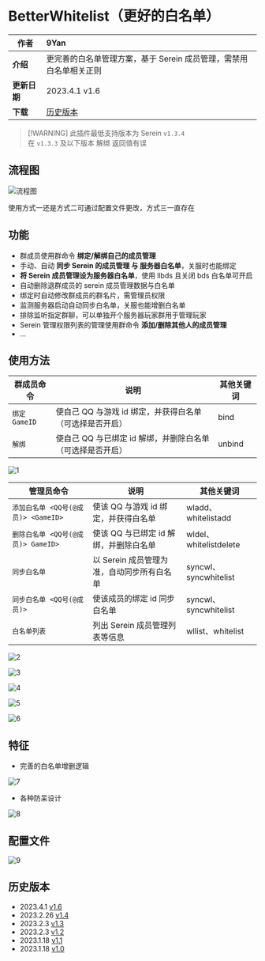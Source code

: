 # BetterWhitelist（更好的白名单）

| **作者**     | 9Yan                                                               |
| ------------ | :----------------------------------------------------------------- |
| **介绍**     | 更完善的白名单管理方案，基于 Serein 成员管理，需禁用白名单相关正则 |
| **更新日期** | 2023.4.1 v1.6                                                      |
| **下载**     | [历史版本](#历史版本)                                              |

> [!WARNING] 此插件最低支持版本为 Serein `v1.3.4`  
> 在 `v1.3.3` 及以下版本 解绑 返回值有误

## 流程图

![流程图](BetterWhitelist/flowchart.png ':size=300')

使用方式一还是方式二可通过配置文件更改，方式三一直存在

## 功能

- 群成员使用群命令 **绑定/解绑自己的成员管理**
- 手动、自动 **同步 Serein 的成员管理 与 服务器白名单**，关服时也能绑定
- **将 Serein 成员管理设为服务器白名单**，使用 llbds 且关闭 bds 白名单可开启
- 自动删除退群成员的 serein 成员管理数据与白名单
- 绑定时自动修改群成员的群名片，需管理员权限
- 监测服务器启动自动同步白名单，关服也能增删白名单
- 排除监听指定群聊，可以单独开个服务器玩家群用于管理玩家
- Serein 管理权限列表的管理使用群命令 **添加/删除其他人的成员管理**
- ...

## 使用方法

| 群成员命令    | 说明                                                       | 其他关键词 |
| ------------- | ---------------------------------------------------------- | ---------- |
| `绑定 GameID` | 使自己 QQ 与游戏 id 绑定，并获得白名单（可选择是否开启）   | bind       |
| `解绑`        | 使自己 QQ 与已绑定 id 解绑，并删除白名单（可选择是否开启） | unbind     |

![1](BetterWhitelist/BetterWhitelist_1.png ":size=300")

| 管理员命令                          | 说明                                       | 其他关键词             |
| ----------------------------------- | ------------------------------------------ | ---------------------- |
| `添加白名单 <QQ号(@成员)> <GameID>` | 使该 QQ 与游戏 id 绑定，并获得白名单       | wladd、whitelistadd    |
| `删除白名单 <QQ号(@成员)> GameID>`  | 使该 QQ 与已绑定 id 解绑，并删除白名单     | wldel、whitelistdelete |
| `同步白名单`                        | 以 Serein 成员管理为准，自动同步所有白名单 | syncwl、syncwhitelist  |
| `同步白名单 <QQ号(@成员)>`          | 使该成员的绑定 id 同步白名单               | syncwl、syncwhitelist  |
| `白名单列表`                        | 列出 Serein 成员管理列表等信息             | wllist、whitelist      |

![2](BetterWhitelist/BetterWhitelist_2.png)

![3](BetterWhitelist/BetterWhitelist_3.png)

![4](BetterWhitelist/BetterWhitelist_4.png)

![5](BetterWhitelist/BetterWhitelist_5.png)

![6](BetterWhitelist/BetterWhitelist_6.png)

## 特征

- 完善的白名单增删逻辑

![7](BetterWhitelist/BetterWhitelist_7.png)

- 各种防呆设计

![8](BetterWhitelist/BetterWhitelist_8.png)

## 配置文件

![9](BetterWhitelist/BetterWhitelist_9.png)

## 历史版本

- 2023.4.1 [v1.6](https://download.serein.cc/https://raw.githubusercontent.com/Zaitonn/Serein-Docs/publish/JS/BetterWhitelist/v1.6/BetterWhitelist.js)
- 2023.2.26 [v1.4](https://download.serein.cc/https://raw.githubusercontent.com/Zaitonn/Serein-Docs/publish/JS/BetterWhitelist/v1.4/BetterWhitelist.js)
- 2023.2.3 [v1.3](https://download.serein.cc/https://raw.githubusercontent.com/Zaitonn/Serein-Docs/publish/JS/BetterWhitelist/v1.3/BetterWhitelist.js)
- 2023.2.3 [v1.2](https://download.serein.cc/https://raw.githubusercontent.com/Zaitonn/Serein-Docs/publish/JS/BetterWhitelist/v1.2/BetterWhitelist.js)
- 2023.1.18 [v1.1](https://download.serein.cc/https://raw.githubusercontent.com/Zaitonn/Serein-Docs/publish/JS/BetterWhitelist/v1.1/BetterWhitelist.js)
- 2023.1.18 [v1.0](https://download.serein.cc/https://raw.githubusercontent.com/Zaitonn/Serein-Docs/publish/JS/BetterWhitelist/v1.0/BetterWhitelist.js)
